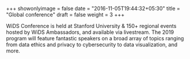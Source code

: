 +++
showonlyimage = false
date = "2016-11-05T19:44:32+05:30"
title = "Global conference"
draft = false
weight = 3
+++

WiDS Conference is held at Stanford University & 150+ regional events hosted by WiDS Ambassadors, and available via livestream. The 2019 program will feature fantastic speakers on a broad array of topics ranging from data ethics and privacy to cybersecurity to data visualization, and more. 

